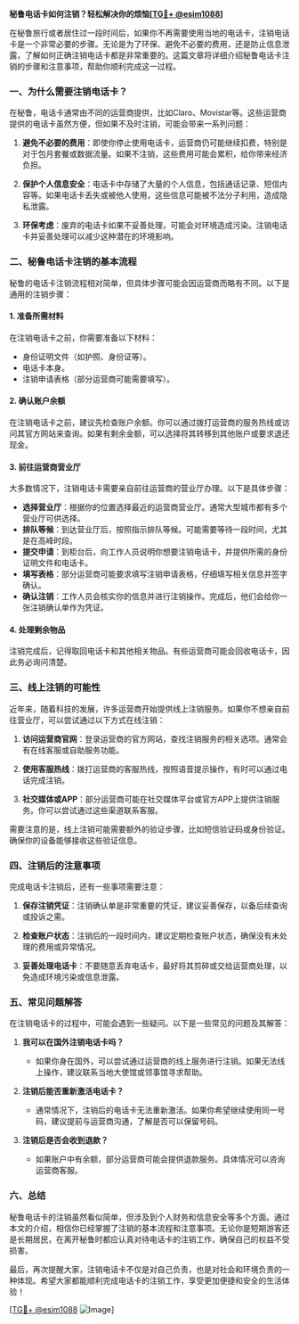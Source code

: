 **秘鲁电话卡如何注销？轻松解决你的烦恼[[TG💪+ @esim1088](https://t.me/s/esim1088)]**

在秘鲁旅行或者居住过一段时间后，如果你不再需要使用当地的电话卡，注销电话卡是一个非常必要的步骤。无论是为了环保、避免不必要的费用，还是防止信息泄露，了解如何正确注销电话卡都是非常重要的。这篇文章将详细介绍秘鲁电话卡注销的步骤和注意事项，帮助你顺利完成这一过程。

### 一、为什么需要注销电话卡？

在秘鲁，电话卡通常由不同的运营商提供，比如Claro、Movistar等。这些运营商提供的电话卡虽然方便，但如果不及时注销，可能会带来一系列问题：

1. **避免不必要的费用**：即使你停止使用电话卡，运营商仍可能继续扣费，特别是对于包月套餐或数据流量。如果不注销，这些费用可能会累积，给你带来经济负担。
   
2. **保护个人信息安全**：电话卡中存储了大量的个人信息，包括通话记录、短信内容等。如果电话卡丢失或被他人使用，这些信息可能被不法分子利用，造成隐私泄露。

3. **环保考虑**：废弃的电话卡如果不妥善处理，可能会对环境造成污染。注销电话卡并妥善处理可以减少这种潜在的环境影响。

### 二、秘鲁电话卡注销的基本流程

秘鲁的电话卡注销流程相对简单，但具体步骤可能会因运营商而略有不同。以下是通用的注销步骤：

#### 1. 准备所需材料

在注销电话卡之前，你需要准备以下材料：
   - 身份证明文件（如护照、身份证等）。
   - 电话卡本身。
   - 注销申请表格（部分运营商可能需要填写）。

#### 2. 确认账户余额

在注销电话卡之前，建议先检查账户余额。你可以通过拨打运营商的服务热线或访问其官方网站来查询。如果有剩余金额，可以选择将其转移到其他账户或要求退还现金。

#### 3. 前往运营商营业厅

大多数情况下，注销电话卡需要亲自前往运营商的营业厅办理。以下是具体步骤：

   - **选择营业厅**：根据你的位置选择最近的运营商营业厅。通常大型城市都有多个营业厅可供选择。
   - **排队等候**：到达营业厅后，按照指示排队等候。可能需要等待一段时间，尤其是在高峰时段。
   - **提交申请**：到柜台后，向工作人员说明你想要注销电话卡，并提供所需的身份证明文件和电话卡。
   - **填写表格**：部分运营商可能要求填写注销申请表格，仔细填写相关信息并签字确认。
   - **确认注销**：工作人员会核实你的信息并进行注销操作。完成后，他们会给你一张注销确认单作为凭证。

#### 4. 处理剩余物品

注销完成后，记得取回电话卡和其他相关物品。有些运营商可能会回收电话卡，因此务必询问清楚。

### 三、线上注销的可能性

近年来，随着科技的发展，许多运营商开始提供线上注销服务。如果你不想亲自前往营业厅，可以尝试通过以下方式在线注销：

1. **访问运营商官网**：登录运营商的官方网站，查找注销服务的相关选项。通常会有在线客服或自助服务功能。
   
2. **使用客服热线**：拨打运营商的客服热线，按照语音提示操作，有时可以通过电话完成注销。

3. **社交媒体或APP**：部分运营商可能在社交媒体平台或官方APP上提供注销服务。你可以尝试通过这些渠道联系客服。

需要注意的是，线上注销可能需要额外的验证步骤，比如短信验证码或身份验证。确保你的设备能够接收这些验证信息。

### 四、注销后的注意事项

完成电话卡注销后，还有一些事项需要注意：

1. **保存注销凭证**：注销确认单是非常重要的凭证，建议妥善保存，以备后续查询或投诉之需。

2. **检查账户状态**：注销后的一段时间内，建议定期检查账户状态，确保没有未处理的费用或异常情况。

3. **妥善处理电话卡**：不要随意丢弃电话卡，最好将其剪碎或交给运营商处理，以免造成环境污染或信息泄露。

### 五、常见问题解答

在注销电话卡的过程中，可能会遇到一些疑问。以下是一些常见的问题及其解答：

1. **我可以在国外注销电话卡吗？**
   - 如果你身在国外，可以尝试通过运营商的线上服务进行注销。如果无法线上操作，建议联系当地大使馆或领事馆寻求帮助。

2. **注销后能否重新激活电话卡？**
   - 通常情况下，注销后的电话卡无法重新激活。如果你希望继续使用同一号码，建议提前与运营商沟通，了解是否可以保留号码。

3. **注销后是否会收到退款？**
   - 如果账户中有余额，部分运营商可能会提供退款服务。具体情况可以咨询运营商客服。

### 六、总结

秘鲁电话卡的注销虽然看似简单，但涉及到个人财务和信息安全等多个方面。通过本文的介绍，相信你已经掌握了注销的基本流程和注意事项。无论你是短期游客还是长期居民，在离开秘鲁时都应认真对待电话卡的注销工作，确保自己的权益不受损害。

最后，再次提醒大家，注销电话卡不仅是对自己负责，也是对社会和环境负责的一种体现。希望大家都能顺利完成电话卡的注销工作，享受更加便捷和安全的生活体验！

[[TG💪+ @esim1088](https://t.me/s/esim1088) ![Image](https://i.postimg.cc/4NQfJmqS/Snipaste-2025-05-13-00-14-12.png)]